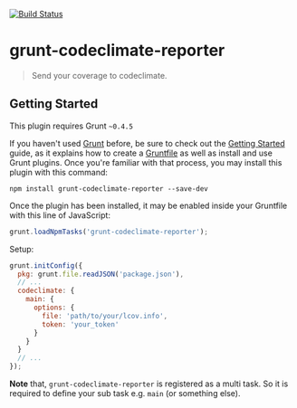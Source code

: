 [![Build Status](https://travis-ci.org/MrBoolean/grunt-codeclimate-reporter.svg)](https://travis-ci.org/MrBoolean/grunt-codeclimate-reporter)

grunt-codeclimate-reporter
==========================
> Send your coverage to codeclimate.

## Getting Started
This plugin requires Grunt `~0.4.5`

If you haven't used [Grunt](http://gruntjs.com/) before, be sure to check out the [Getting Started](http://gruntjs.com/getting-started) guide, as it explains how to create a [Gruntfile](http://gruntjs.com/sample-gruntfile) as well as install and use Grunt plugins. Once you're familiar with that process, you may install this plugin with this command:

```shell
npm install grunt-codeclimate-reporter --save-dev
```

Once the plugin has been installed, it may be enabled inside your Gruntfile with this line of JavaScript:

```js
grunt.loadNpmTasks('grunt-codeclimate-reporter');
```

Setup:
```js
grunt.initConfig({
  pkg: grunt.file.readJSON('package.json'),
  // ...
  codeclimate: {
    main: {
      options: {
        file: 'path/to/your/lcov.info',
        token: 'your_token'
      }
    }
  }
  // ...
});
```

**Note** that, `grunt-codeclimate-reporter` is registered as a multi task. So it is required to define your sub task e.g. `main` (or something else).